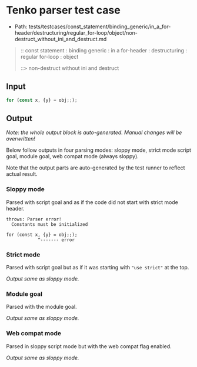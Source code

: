 # Tenko parser test case

- Path: tests/testcases/const_statement/binding_generic/in_a_for-header/destructuring/regular_for-loop/object/non-destruct_without_ini_and_destruct.md

> :: const statement : binding generic : in a for-header : destructuring : regular for-loop : object
>
> ::> non-destruct without ini and destruct

## Input

`````js
for (const x, {y} = obj;;);
`````

## Output

_Note: the whole output block is auto-generated. Manual changes will be overwritten!_

Below follow outputs in four parsing modes: sloppy mode, strict mode script goal, module goal, web compat mode (always sloppy).

Note that the output parts are auto-generated by the test runner to reflect actual result.

### Sloppy mode

Parsed with script goal and as if the code did not start with strict mode header.

`````
throws: Parser error!
  Constants must be initialized

for (const x, {y} = obj;;);
            ^------- error
`````

### Strict mode

Parsed with script goal but as if it was starting with `"use strict"` at the top.

_Output same as sloppy mode._

### Module goal

Parsed with the module goal.

_Output same as sloppy mode._

### Web compat mode

Parsed in sloppy script mode but with the web compat flag enabled.

_Output same as sloppy mode._
